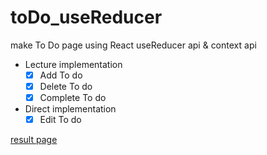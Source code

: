 # toDo_useReducer

make To Do page using React useReducer api & context api

* Lecture implementation
  - [x] Add To do
  - [x] Delete To do
  - [x] Complete To do
* Direct implementation
  - [x] Edit To do

[result page](https://ykriq.csb.app/)
